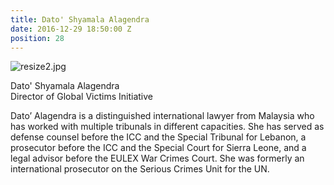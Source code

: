 ```yaml
---
title: Dato' Shyamala Alagendra
date: 2016-12-29 18:50:00 Z
position: 28
---
```


![resize2.jpg](/uploads/resize2.jpg)

Dato' Shyamala Alagendra <br> Director of Global Victims Initiative


Dato’ Alagendra is a distinguished international lawyer from Malaysia who has worked with multiple tribunals in different capacities. She has served as defense counsel before the ICC and the Special Tribunal for Lebanon, a prosecutor before the ICC and the Special Court for Sierra Leone, and a legal advisor before the EULEX War Crimes Court. She was formerly an international prosecutor on the Serious Crimes Unit for the UN.
